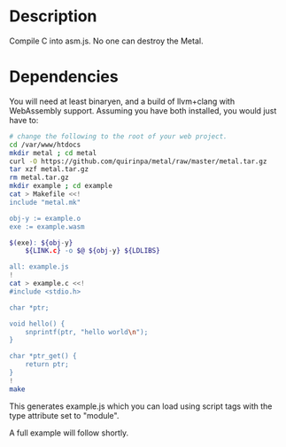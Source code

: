 # Description
Compile C into asm.js. No one can destroy the Metal.

# Dependencies
You will need at least binaryen, and a build of llvm+clang with WebAssembly support. Assuming you have both installed, you would just have to:

```sh
# change the following to the root of your web project.
cd /var/www/htdocs
mkdir metal ; cd metal
curl -O https://github.com/quirinpa/metal/raw/master/metal.tar.gz
tar xzf metal.tar.gz
rm metal.tar.gz
mkdir example ; cd example
cat > Makefile <<!
include "metal.mk"

obj-y := example.o
exe := example.wasm

$(exe): ${obj-y}
	${LINK.c} -o $@ ${obj-y} ${LDLIBS}

all: example.js
!
cat > example.c <<!
#include <stdio.h>

char *ptr;

void hello() {
	snprintf(ptr, "hello world\n");
}

char *ptr_get() {
	return ptr;
}
!
make
```

This generates example.js which you can load using script tags with the type attribute set to "module".

A full example will follow shortly.
